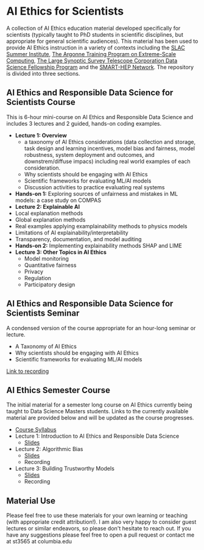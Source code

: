 # AI Ethics for Scientists
A collection of AI Ethics education material developed specifically for scientists (typically taught to PhD students in scientific disciplines, but appropriate for general scientific audiences). This material has been used to provide AI Ethics instruction in a variety of contexts including the [SLAC Summer Institute](https://indico.slac.stanford.edu/event/7540/), [The Argonne Training Program on Extreme-Scale Computing](https://extremecomputingtraining.anl.gov/agenda-2023/#Track-8), [The Large Synoptic Survey Telescope Corporation Data Science Fellowship Program](https://github.com/LSSTC-DSFP/LSSTC-DSFP-Sessions/tree/main/Sessions/Session17) and the [SMART-HEP Network](https://www.smarthep.org/). The repository is divided into three sections. 

## AI Ethics and Responsible Data Science for Scientists Course
This is 6-hour mini-course on AI Ethics and Responsible Data Science and includes 3 lectures and 2 guided, hands-on coding examples. 
* **Lecture 1: Overview**
  * a taxonomy of AI Ethics considerations (data collection and storage, task design and learning incentives, model bias and fairness, model robustness, system deployment and outcomes, and downstrem/diffuse impacs) including real world examples of each consideration.
  *  Why scientists should be engaging with AI Ethics
  *  Scientific frameworks for evaluating ML/AI models
  *  Discussion activities to practice evaluating real systems
*  **Hands-on 1:** Exploring sources of unfairness and mistakes in ML models: a case study on COMPAS
*  **Lecture 2: Explainable AI**
  * Local explanation methods
  * Global explanation methods
  * Real examples applying examplainability methods to physics models
  * Limitations of AI explainability/interpretability
  * Transparency, documentation, and model auditing
* **Hands-on 2:** Implementing explainability methods SHAP and LIME
* **Lecture 3: Other Topics in AI Ethics**
  * Model monitoring
  * Quantitative fairness
  * Privacy
  * Regulation
  * Participatory design
 
## AI Ethics and Responsible Data Science for Scientists Seminar
A condensed version of the course appropriate for an hour-long seminar or lecture.
* A Taxonomy of AI Ethics
* Why scientists should be engaging with AI Ethics
* Scientific frameworks for evaluating ML/AI models

[Link to recording](https://stanford.zoom.us/rec/play/dg81zvl76rVk279hjWXsQYRS7wgNadCkHA6NXLARSTyvWuV3pqL4eUS3Nz438l-Z7jOdVm03UZbb_JJ1.NzHUXx54pjO5bdxu)

## AI Ethics Semester Course
The initial material for a semester long course on AI Ethics currently being taught to Data Science Masters students. Links to the currently available material are provided below and will be updated as the course progresses. 
* [Course Syllabus](https://docs.google.com/document/d/11O3vbuKSMDAeb5MQN5G_SovuEDzlMFWC2nmKy3XcH8Q/edit?usp=sharing)
* Lecture 1: Introduction to AI Ethics and Responsible Data Science
  * [Slides](https://docs.google.com/presentation/d/1wazcYDA2vLVe5eQ8T2eSQmNN1EQt22ESX9prlnhwCAs/edit?usp=drive_link)
* Lecture 2: Algorithmic Bias
  * [Slides](https://docs.google.com/presentation/d/1ddb4oyG6-u_UguEUMd-d-fY9yqPHnttZ-86s9jxuyP8/edit?usp=drive_link)
  * Recording
* Lecture 3: Building Trustworthy Models
  * [Slides](https://docs.google.com/presentation/d/1ugBo42GRFR4kav7q2F9mb532QH0oisa1KGkDCPwQhmU/edit?usp=drive_link)
  * Recording

## Material Use
Please feel free to use these materials for your own learning or teaching (with appropriate credit attribution!). I am also very happy to consider guest lectures or similar endeavors, so please don't hesitate to reach out. If you have any suggestions please feel free to open a pull request or contact me at st3565 at columbia.edu
